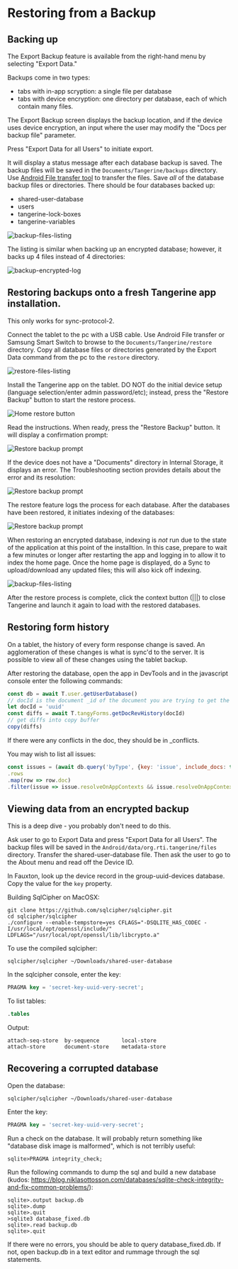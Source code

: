 # Restoring from a Backup

## Backing up

The Export Backup feature is available from the right-hand menu by selecting "Export Data." 

Backups come in two types:
- tabs with in-app scryption: a single file per database
- tabs with device encryption: one directory per database, each of which contain many files.

The Export Backup screen displays the backup location, and if the device uses device encryption, an input where the user may modify the "Docs per backup file" parameter. 

Press "Export Data for all Users" to initiate export.

It will display a status message after each database backup is saved. The backup files will be saved in the `Documents/Tangerine/backups` directory. Use [Android File transfer tool](https://www.android.com/filetransfer/) to transfer the files. Save *all* of the database backup files or directories. There should be four databases backed up:

- shared-user-database
- users
- tangerine-lock-boxes
- tangerine-variables

![backup-files-listing](./assets/backup-progress-and-ui.jpg )

The listing is similar when backing up an encrypted database; however, it backs up 4 files instead of 4 directories:

![backup-encrypted-log](./assets/backup-encrypted-log.jpg )

## Restoring backups onto a fresh Tangerine app installation.

This only works for sync-protocol-2. 

Connect the tablet to the pc with a USB cable. Use Android File transfer or Samsung Smart Switch to browse to the `Documents/Tangerine/restore` directory. Copy all database files or directories generated by the Export Data command from the pc to the `restore` directory. 

![restore-files-listing](./assets/restore-files-listing.jpg )

Install the Tangerine app on the tablet.  DO NOT do the initial device setup (language selection/enter admin password/etc); instead, press the "Restore Backup" button to start the restore process. 

![Home restore button](./assets/home-restore-button.jpg )

Read the instructions. When ready, press the "Restore Backup" button. It will display a confirmation prompt:

![Restore backup prompt](./assets/confirm-restore-prompt.jpg )

If the device does not have a "Documents" directory in Internal Storage, it displays an error. The Troubleshooting section provides details about the error and its resolution:

![Restore backup prompt](./assets/restore-troubleshooting-error.jpg )

The restore feature logs the process for each database. After the databases have been restored, it initiates indexing of the databases:

![Restore backup prompt](./assets/restore-optimizing.jpg )

When restoring an encrypted database, indexing is *not* run due to the state of the application at this point of the installtion. In this case, prepare to wait a few minutes or longer after restarting the app and logging in to allow it to index the home page. Once the home page is displayed, do a Sync to upload/download any updated files; this will also kick off indexing.

![backup-files-listing](./assets/restore-encrypted.jpg )

After the restore process is complete, click the context button (|||) to close Tangerine and launch it again to load with the restored databases.

## Restoring form history

On a tablet, the history of every form response change is saved. An agglomeration of these changes is what is sync'd to the server. It is possible to view all of these changes using the tablet backup.

After restoring the database, open the app in DevTools and in the javascript console enter the following commands:

```javascript
const db = await T.user.getUserDatabase()
// docId is the document _id of the document you are trying to get the history from.
let docId = 'uuid'
const diffs = await T.tangyForms.getDocRevHistory(docId)
// get diffs into copy buffer
copy(diffs)
```

If there were any conflicts in the doc, they should be in _conflicts.

You may wish to list all issues:
```javascript
const issues = (await db.query('byType', {key: 'issue', include_docs: true}))
.rows
.map(row => row.doc)
.filter(issue => issue.resolveOnAppContexts && issue.resolveOnAppContexts.includes('CLIENT'))
```

## Viewing data from an encrypted backup

This is a deep dive - you probably don't need to do this. 

Ask user to go to Export Data and press "Export Data for all Users". The backup files will be saved in the `Android/data/org.rti.tangerine/files` directory. Transfer the shared-user-database file. Then ask the user to go to the About menu and read off the Device ID. 

In Fauxton, look up the device record in the group-uuid-devices database. Copy the value for the `key` property.

Building SqlCipher on MacOSX:

```shell script
git clone https://github.com/sqlcipher/sqlcipher.git
cd sqlcipher/sqlcipher
./configure --enable-tempstore=yes CFLAGS="-DSQLITE_HAS_CODEC -I/usr/local/opt/openssl/include/" LDFLAGS="/usr/local/opt/openssl/lib/libcrypto.a"
```

To use the compiled sqlcipher:

```shell script
sqlcipher/sqlcipher ~/Downloads/shared-user-database
```
In the sqlcipher console, enter the key:

```sql
PRAGMA key = 'secret-key-uuid-very-secret';
```

To list tables:

```sql
.tables
```
Output: 
```shell script
attach-seq-store  by-sequence       local-store
attach-store      document-store    metadata-store
```

## Recovering a corrupted database

Open the database:

```shell script
sqlcipher/sqlcipher ~/Downloads/shared-user-database
```
Enter the key:

```sql
PRAGMA key = 'secret-key-uuid-very-secret';
```

Run a check on the database. It will probably return something like "database disk image is malformed", which is not terribly useful:

```
sqlite>PRAGMA integrity_check;
```

Run the following commands to dump the sql and build a new database (kudos: https://blog.niklasottosson.com/databases/sqlite-check-integrity-and-fix-common-problems/):

```
sqlite>.output backup.db
sqlite>.dump
sqlite>.quit
>sqlite3 database_fixed.db
sqlite>.read backup.db
sqlite>.quit
```
If there were no errors, you should be able to query database_fixed.db. If not, open backup.db in a text editor and rummage through the sql statements.
